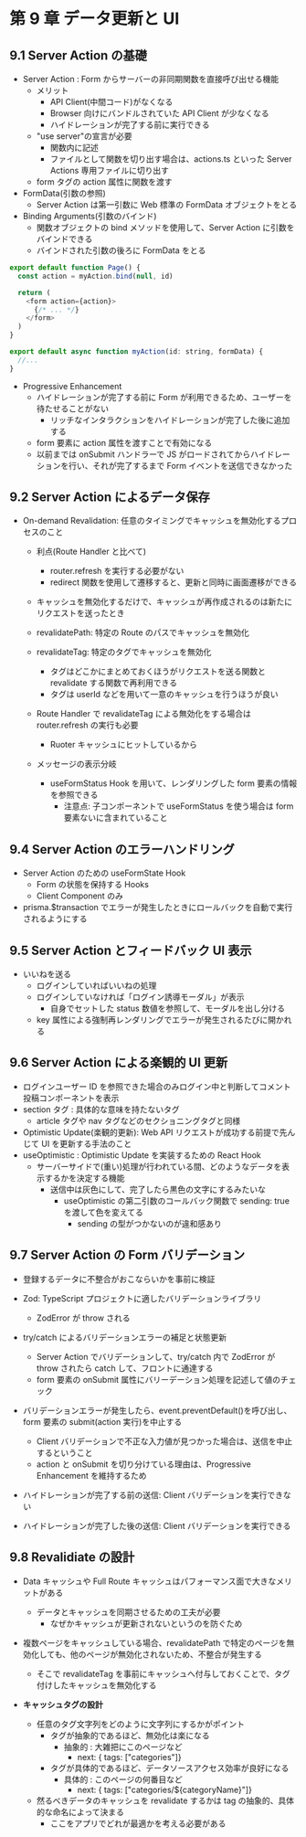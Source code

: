 # 第 9 章 データ更新と UI

## 9.1 Server Action の基礎

- Server Action : Form からサーバーの非同期関数を直接呼び出せる機能
  - メリット
    - API Client(中間コード)がなくなる
    - Browser 向けにバンドルされていた API Client が少なくなる
    - ハイドレーションが完了する前に実行できる
  - "use server"の宣言が必要
    - 関数内に記述
    - ファイルとして関数を切り出す場合は、actions.ts といった Server Actions 専用ファイルに切り出す
  - form タグの action 属性に関数を渡す
- FormData(引数の参照)
  - Server Action は第一引数に Web 標準の FormData オブジェクトをとる
- Binding Arguments(引数のバインド)
  - 関数オブジェクトの bind メソッドを使用して、Server Action に引数をバインドできる
  - バインドされた引数の後ろに FormData をとる

```js
export default function Page() {
  const action = myAction.bind(null, id)

  return (
    <form action={action}>
      {/* ... */}
    </form>
  )
}

export default async function myAction(id: string, formData) {
  //...
}
```

- Progressive Enhancement
  - ハイドレーションが完了する前に Form が利用できるため、ユーザーを待たせることがない
    - リッチなインタラクションをハイドレーションが完了した後に追加する
  - form 要素に action 属性を渡すことで有効になる
  - 以前までは onSubmit ハンドラーで JS がロードされてからハイドレーションを行い、それが完了するまで Form イベントを送信できなかった

## 9.2 Server Action によるデータ保存

- On-demand Revalidation: 任意のタイミングでキャッシュを無効化するプロセスのこと

  - 利点(Route Handler と比べて)
    - router.refresh を実行する必要がない
    - redirect 関数を使用して遷移すると、更新と同時に画面遷移ができる
  - キャッシュを無効化するだけで、キャッシュが再作成されるのは新たにリクエストを送ったとき
  - revalidatePath: 特定の Route のパスでキャッシュを無効化
  - revalidateTag: 特定のタグでキャッシュを無効化

    - タグはどこかにまとめておくほうがリクエストを送る関数と revalidate する関数で再利用できる
    - タグは userId などを用いて一意のキャッシュを行うほうが良い

  - Route Handler で revalidateTag による無効化をする場合は router.refresh の実行も必要

    - Ruoter キャッシュにヒットしているから

  - メッセージの表示分岐
    - useFormStatus Hook を用いて、レンダリングした form 要素の情報を参照できる
      - 注意点: 子コンポーネントで useFormStatus を使う場合は form 要素ないに含まれていること

## 9.4 Server Action のエラーハンドリング

- Server Action のための useFormState Hook
  - Form の状態を保持する Hooks
  - Client Component のみ
- prisma.$transaction でエラーが発生したときにロールバックを自動で実行されるようにする

## 9.5 Server Action とフィードバック UI 表示

- いいねを送る
  - ログインしていればいいねの処理
  - ログインしていなければ「ログイン誘導モーダル」が表示
    - 自身でセットした status 数値を参照して、モーダルを出し分ける
  - key 属性による強制再レンダリングでエラーが発生されるたびに開かれる

## 9.6 Server Action による楽観的 UI 更新

- ログインユーザー ID を参照できた場合のみログイン中と判断してコメント投稿コンポーネントを表示
- section タグ : 具体的な意味を持たないタグ
  - article タグや nav タグなどのセクショニングタグと同様
- Optimistic Update(楽観的更新): Web API リクエストが成功する前提で先んじて UI を更新する手法のこと
- useOptimistic : Optimistic Update を実装するための React Hook
  - サーバーサイドで(重い)処理が行われている間、どのようなデータを表示するかを決定する機能
    - 送信中は灰色にして、完了したら黒色の文字にするみたいな
      - useOptimistic の第二引数のコールバック関数で sending: true を渡して色を変えてる
        - sending の型がつかないのが違和感あり

## 9.7 Server Action の Form バリデーション

- 登録するデータに不整合がおこならいかを事前に検証
- Zod: TypeScript プロジェクトに適したバリデーションライブラリ
  - ZodError が throw される
- try/catch によるバリデーションエラーの補足と状態更新
  - Server Action でバリデーションして、try/catch 内で ZodError が throw されたら catch して、フロントに通達する
  - form 要素の onSubmit 属性にバリーデーション処理を記述して値のチェック
- バリデーションエラーが発生したら、event.preventDefault()を呼び出し、form 要素の submit(action 実行)を中止する

  - Client バリデーションで不正な入力値が見つかった場合は、送信を中止するということ
  - action と onSubmit を切り分けている理由は、Progressive Enhancement を維持するため

- ハイドレーションが完了する前の送信: Client バリデーションを実行できない
- ハイドレーションが完了した後の送信: Client バリデーションを実行できる

## 9.8 Revalidiate の設計

- Data キャッシュや Full Route キャッシュはパフォーマンス面で大きなメリットがある

  - データとキャッシュを同期させるための工夫が必要
    - なぜかキャッシュが更新されないというのを防ぐため

- 複数ページをキャッシュしている場合、revalidatePath で特定のページを無効化しても、他のページが無効化されないため、不整合が発生する

  - そこで revalidateTag を事前にキャッシュへ付与しておくことで、タグ付けしたキャッシュを無効化する

- **キャッシュタグの設計**
  - 任意のタグ文字列をどのように文字列にするかがポイント
    - タグが抽象的であるほど、無効化は楽になる
      - 抽象的 : 大雑把にこのページなど
        - next: { tags: ["categories"]}
    - タグが具体的であるほど、データソースアクセス効率が良好になる
      - 具体的 : このページの何番目など
        - next: { tags: ["categories/${categoryName}"]}
  - 然るべきデータのキャッシュを revalidate するかは tag の抽象的、具体的な命名によって決まる
    - ここをアプリでどれが最適かを考える必要がある
